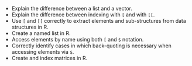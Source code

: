 - Explain the difference between a list and a vector.
- Explain the difference between indexing with `[` and with `[[`.
- Use `[` and `[[` correctly to extract elements and sub-structures from data structures in R.
- Create a named list in R.
- Access elements by name using both `[` and `$` notation.
- Correctly identify cases in which back-quoting is necessary when accessing elements via `$`.
- Create and index matrices in R.
